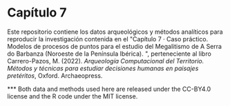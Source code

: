 # Capítulo 7
Este repositorio contiene los datos arqueológicos y métodos analíticos para reproducir la investigación contenida en el "Capítulo 7 · Caso práctico. Modelos de procesos de puntos para el estudio del Megalitismo de A Serra do Barbanza (Noroeste de la Península Ibérica). ", perteneciente al libro Carrero-Pazos, M. (2022). *Arqueología Computacional del Territorio. Métodos y técnicas para estudiar decisiones humanas en paisajes pretéritos*, Oxford. Archaeopress.

*** Both data and methods used here are released under the CC-BY4.0 license and the R code under the MIT license.



